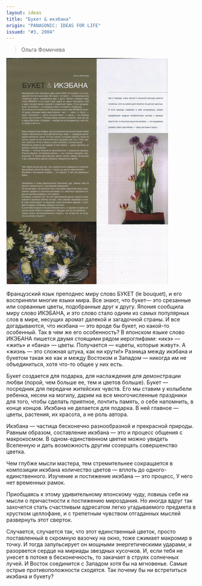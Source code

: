 ```yaml
---
layout: ideas
title: "Букет & икэбана"
origin: "PANASONIC: IDEAS FOR LIFE"
issued: "#3, 2004"
---
```

> Ольга Фомичева

![](/assets/img/papers/haiku/10.jpg)

Французский язык преподнес миру слово БУКЕТ (le bouquet), и его восприняли многие языки мира. Все знают, что букет— это срезанные или сорванные цветы, подобранные друг к другу. Япония сообщила миру слово ИКЭБАНА, и это слово стало одним из самых популярных слов в мире, несущих аромат далекой и загадочной страны. И все догадываются, что икэбана — это вроде бы букет, но какой-то особенный. Так в чем же его особенность? В японском языке слово ИКЭБАНА пишется двумя стоящими рядом иероглифами: «икэ» — «жить» и «бана» — цветы. Получается — «цветы, которые живут». А «жизнь — это сложная штука, как ни крути!» Разница между икэбана и букетом такая же как и между Востоком и Западом — никогда им не объединиться, хотя что-то общее у них есть. 

Букет создается для подарка, для наслаждения для демонстрации любви (порой, чем больше ее, тем и цветов больше). Букет — посредник для передачи житейских чувств. Его мы ставим у колыбели ребенка, несем на могилу, дарим на все многочисленные праздники для того, чтобы сделать приятное, почтить память, о себе напомнить, в конце концов. Икэбана не делается для подарка. В ней главное — цветы, растения, их красота, а не роль автора. 

Икэбана — частица бесконечно разнообразной и прекрасной природы. Равным образом, составление икэбана — это и процесс общения с макрокосмом. В одном-единственном цветке можно увидеть Вселенную и дать возможность другим созерцать совершенство цветка. 

Чем глубже мысли мастера, тем стремительнее сокращается в композиции икэбана количество цветов — вплоть до одного-единственного. Изучение и постижение икэбана — это процесс, У него нет временных рамок. 

Приобщаясь к этому удивительному японскому чуду, ловишь себя на мысли о причастности к постижению мироздания. Но иногда вдруг так захочется стать счастливым адресатом легко угадываемого предмета в хрустком целлофане, и с трепетным чувством отгаданных мыслей развернуть этот сверток. 

Случается, случается так, что этот единственный цветок, просто поставленный в скромную вазочку на окно, тоже сжимает макромир в точку. И тогда запульсирует он мощными энергетическими ударами, и разорвется сердце на мириады звездных кусочков. И, если тебя не унесет в потоке в бесконечность, то закачает в струях солнечных лучей. И Восток соединится с Западом хотя бы на мгновенье. Самые острые противоположности сходятся. Так почему бы ни встретиться икэбана и букету?
